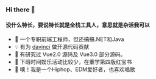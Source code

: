 ### Hi there 👋

#### 没什么特长，要说特长就是全栈工具人，意思就是杂活我可以

- 🦉 一个专职前端工程师，但还搞搞.NET和Java
- 💡 有为 [davinci](https://github.com/edp963/davinci) 做开源代码贡献
- 🍃 有研究过 Vue2.0 源码及 Vue3.0 部分源码。
- 📖 下班时间娱乐活动比较少，在重学第四版红宝书
- 🎵 噢！我是一个Hiphop、EDM爱好者，也喜欢唱歌


